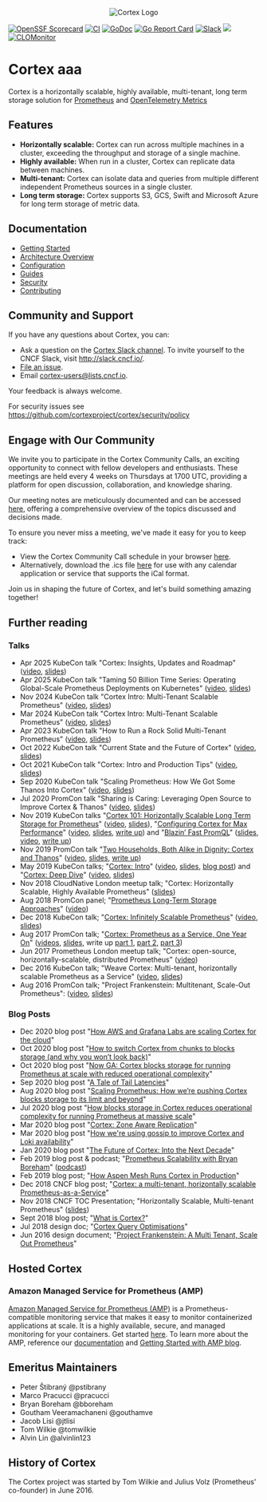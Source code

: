 <p align="center"><img src="images/logo.png" alt="Cortex Logo"></p>

[![OpenSSF Scorecard](https://api.securityscorecards.dev/projects/github.com/cortexproject/cortex/badge)](https://scorecard.dev/viewer/?uri=github.com/cortexproject/cortex)
[![CI](https://github.com/cortexproject/cortex/workflows/ci/badge.svg)](https://github.com/cortexproject/cortex/actions)
[![GoDoc](https://godoc.org/github.com/cortexproject/cortex?status.svg)](https://godoc.org/github.com/cortexproject/cortex)
<a href="https://goreportcard.com/report/github.com/cortexproject/cortex"><img src="https://goreportcard.com/badge/github.com/cortexproject/cortex" alt="Go Report Card" /></a>
<a href="https://cloud-native.slack.com/messages/cortex/"><img src="https://img.shields.io/badge/join%20slack-%23cortex-brightgreen.svg" alt="Slack" /></a>
<a href="https://bestpractices.coreinfrastructure.org/projects/6681"><img src="https://bestpractices.coreinfrastructure.org/projects/6681/badge"></a>
[![CLOMonitor](https://img.shields.io/endpoint?url=https://clomonitor.io/api/projects/cncf/cortex/badge)](https://clomonitor.io/projects/cncf/cortex)


# Cortex aaa

Cortex is a horizontally scalable, highly available, multi-tenant, long term storage solution for [Prometheus](https://prometheus.io) and [OpenTelemetry Metrics](https://opentelemetry.io/docs/specs/otel/metrics/)

## Features

- **Horizontally scalable:** Cortex can run across multiple machines in a cluster, exceeding the throughput and storage of a single machine.
- **Highly available:** When run in a cluster, Cortex can replicate data between machines.
- **Multi-tenant:** Cortex can isolate data and queries from multiple different independent Prometheus sources in a single cluster.
- **Long term storage:** Cortex supports S3, GCS, Swift and Microsoft Azure for long term storage of metric data.

## Documentation

- [Getting Started](https://cortexmetrics.io/docs/getting-started/)
- [Architecture Overview](https://cortexmetrics.io/docs/architecture/)
- [Configuration](https://cortexmetrics.io/docs/configuration/)
- [Guides](https://cortexmetrics.io/docs/guides/)
- [Security](https://cortexmetrics.io/docs/guides/security/)
- [Contributing](https://cortexmetrics.io/docs/contributing/)

## Community and Support

If you have any questions about Cortex, you can:

- Ask a question on the [Cortex Slack channel](https://cloud-native.slack.com/messages/cortex/). To invite yourself to
  the CNCF Slack, visit http://slack.cncf.io/.
- [File an issue](https://github.com/cortexproject/cortex/issues/new).
- Email [cortex-users@lists.cncf.io](mailto:cortex-users@lists.cncf.io).

Your feedback is always welcome.

For security issues see https://github.com/cortexproject/cortex/security/policy

## Engage with Our Community

We invite you to participate in the Cortex Community Calls, an exciting opportunity to connect with fellow
developers and enthusiasts. These meetings are held every 4 weeks on Thursdays at 1700 UTC,
providing a platform for open discussion, collaboration, and knowledge sharing.

Our meeting notes are meticulously documented and can be
accessed [here](https://docs.google.com/document/d/1shtXSAqp3t7fiC-9uZcKkq3mgwsItAJlH6YW6x1joZo/edit), offering a
comprehensive overview of the topics discussed and decisions made.

To ensure you never miss a meeting, we've made it easy for you to keep track:

- View the Cortex Community Call schedule in your
  browser [here](https://zoom-lfx.platform.linuxfoundation.org/meetings/cortex?view=month).
- Alternatively, download the .ics
  file [here](https://webcal.prod.itx.linuxfoundation.org/lfx/a092M00001IfTjPQAV) for
  use with any calendar application or service that supports the iCal format.

Join us in shaping the future of Cortex, and let's build something amazing together!

## Further reading

### Talks

- Apr 2025 KubeCon talk "Cortex: Insights, Updates and Roadmap" ([video](https://youtu.be/3aUg2qxfoZU), [slides](https://static.sched.com/hosted_files/kccnceu2025/6c/Cortex%20Talk%20KubeCon%20EU%202025.pdf))
- Apr 2025 KubeCon talk "Taming 50 Billion Time Series: Operating Global-Scale Prometheus Deployments on Kubernetes" ([video](https://youtu.be/OqLpKJwKZlk), [slides](https://static.sched.com/hosted_files/kccnceu2025/b2/kubecon%20-%2050b%20-%20final.pdf))
- Nov 2024 KubeCon talk "Cortex Intro: Multi-Tenant Scalable Prometheus" ([video](https://youtu.be/OGAEWCoM6Tw), [slides](https://static.sched.com/hosted_files/kccncna2024/0f/Cortex%20Talk%20KubeCon%20US%202024.pdf))
- Mar 2024 KubeCon talk "Cortex Intro: Multi-Tenant Scalable Prometheus" ([video](https://youtu.be/by538PPSPQ0), [slides](https://static.sched.com/hosted_files/kccnceu2024/a1/Cortex%20Talk%20KubeConEU24.pptx.pdf))
- Apr 2023 KubeCon talk "How to Run a Rock Solid Multi-Tenant Prometheus" ([video](https://youtu.be/Pl5hEoRPLJU), [slides](https://static.sched.com/hosted_files/kccnceu2023/49/Kubecon2023.pptx.pdf))
- Oct 2022 KubeCon talk "Current State and the Future of Cortex" ([video](https://youtu.be/u1SfBAGWHgQ), [slides](https://static.sched.com/hosted_files/kccncna2022/93/KubeCon%20%2B%20CloudNativeCon%20NA%202022%20PowerPoint%20-%20Cortex.pdf))
- Oct 2021 KubeCon talk "Cortex: Intro and Production Tips" ([video](https://youtu.be/zNE_kGcUGuI), [slides](https://static.sched.com/hosted_files/kccncna2021/8e/KubeCon%202021%20NA%20Cortex%20Maintainer.pdf))
- Sep 2020 KubeCon talk "Scaling Prometheus: How We Got Some Thanos Into Cortex" ([video](https://www.youtube.com/watch?v=Z5OJzRogAS4), [slides](https://static.sched.com/hosted_files/kccnceu20/ec/2020-08%20-%20KubeCon%20EU%20-%20Cortex%20blocks%20storage.pdf))
- Jul 2020 PromCon talk "Sharing is Caring: Leveraging Open Source to Improve Cortex & Thanos" ([video](https://www.youtube.com/watch?v=2oTLouUvsac), [slides](https://docs.google.com/presentation/d/1OuKYD7-k9Grb7unppYycdmVGWN0Bo0UwdJRySOoPdpg/edit))
- Nov 2019 KubeCon talks "[Cortex 101: Horizontally Scalable Long Term Storage for Prometheus][kubecon-cortex-101]" ([video][kubecon-cortex-101-video], [slides][kubecon-cortex-101-slides]), "[Configuring Cortex for Max
  Performance][kubecon-cortex-201]" ([video][kubecon-cortex-201-video], [slides][kubecon-cortex-201-slides], [write up][kubecon-cortex-201-writeup]) and "[Blazin’ Fast PromQL][kubecon-blazin]" ([slides][kubecon-blazin-slides], [video][kubecon-blazin-video], [write up][kubecon-blazin-writeup])
- Nov 2019 PromCon talk "[Two Households, Both Alike in Dignity: Cortex and Thanos][promcon-two-households]" ([video][promcon-two-households-video], [slides][promcon-two-households-slides], [write up][promcon-two-households-writeup])
- May 2019 KubeCon talks; "[Cortex: Intro][kubecon-cortex-intro]" ([video][kubecon-cortex-intro-video], [slides][kubecon-cortex-intro-slides], [blog post][kubecon-cortex-intro-blog]) and "[Cortex: Deep Dive][kubecon-cortex-deepdive]" ([video][kubecon-cortex-deepdive-video], [slides][kubecon-cortex-deepdive-slides])
- Nov 2018 CloudNative London meetup talk; "Cortex: Horizontally Scalable, Highly Available Prometheus" ([slides][cloudnative-london-2018-slides])
- Aug 2018 PromCon panel; "[Prometheus Long-Term Storage Approaches][promcon-2018-panel]" ([video][promcon-2018-video])
- Dec 2018 KubeCon talk; "[Cortex: Infinitely Scalable Prometheus][kubecon-2018-talk]" ([video][kubecon-2018-video], [slides][kubecon-2018-slides])
- Aug 2017 PromCon talk; "[Cortex: Prometheus as a Service, One Year On][promcon-2017-talk]" ([videos][promcon-2017-video], [slides][promcon-2017-slides], write up [part 1][promcon-2017-writeup-1], [part 2][promcon-2017-writeup-2], [part 3][promcon-2017-writeup-3])
- Jun 2017 Prometheus London meetup talk; "Cortex: open-source, horizontally-scalable, distributed Prometheus" ([video][prometheus-london-2017-video])
- Dec 2016 KubeCon talk; "Weave Cortex: Multi-tenant, horizontally scalable Prometheus as a Service" ([video][kubecon-2016-video], [slides][kubecon-2016-slides])
- Aug 2016 PromCon talk; "Project Frankenstein: Multitenant, Scale-Out Prometheus": ([video][promcon-2016-video], [slides][promcon-2016-slides])

### Blog Posts

- Dec 2020 blog post "[How AWS and Grafana Labs are scaling Cortex for the cloud](https://aws.amazon.com/blogs/opensource/how-aws-and-grafana-labs-are-scaling-cortex-for-the-cloud/)"
- Oct 2020 blog post "[How to switch Cortex from chunks to blocks storage (and why you won’t look back)](https://grafana.com/blog/2020/10/19/how-to-switch-cortex-from-chunks-to-blocks-storage-and-why-you-wont-look-back/)"
- Oct 2020 blog post "[Now GA: Cortex blocks storage for running Prometheus at scale with reduced operational complexity](https://grafana.com/blog/2020/10/06/now-ga-cortex-blocks-storage-for-running-prometheus-at-scale-with-reduced-operational-complexity/)"
- Sep 2020 blog post "[A Tale of Tail Latencies](https://www.weave.works/blog/a-tale-of-tail-latencies)"
- Aug 2020 blog post "[Scaling Prometheus: How we’re pushing Cortex blocks storage to its limit and beyond](https://grafana.com/blog/2020/08/12/scaling-prometheus-how-were-pushing-cortex-blocks-storage-to-its-limit-and-beyond/)"
- Jul 2020 blog post "[How blocks storage in Cortex reduces operational complexity for running Prometheus at massive scale](https://grafana.com/blog/2020/07/29/how-blocks-storage-in-cortex-reduces-operational-complexity-for-running-prometheus-at-massive-scale/)"
- Mar 2020 blog post "[Cortex: Zone Aware Replication](https://kenhaines.net/cortex-zone-aware-replication/)"
- Mar 2020 blog post "[How we're using gossip to improve Cortex and Loki availability](https://grafana.com/blog/2020/03/25/how-were-using-gossip-to-improve-cortex-and-loki-availability/)"
- Jan 2020 blog post "[The Future of Cortex: Into the Next Decade](https://grafana.com/blog/2020/01/21/the-future-of-cortex-into-the-next-decade/)"
- Feb 2019 blog post & podcast; "[Prometheus Scalability with Bryan Boreham][prometheus-scalability]" ([podcast][prometheus-scalability-podcast])
- Feb 2019 blog post; "[How Aspen Mesh Runs Cortex in Production][aspen-mesh-2019]"
- Dec 2018 CNCF blog post; "[Cortex: a multi-tenant, horizontally scalable Prometheus-as-a-Service][cncf-2018-blog]"
- Nov 2018 CNCF TOC Presentation; "Horizontally Scalable, Multi-tenant Prometheus" ([slides][cncf-toc-presentation])
- Sept 2018 blog post; "[What is Cortex?][what-is-cortex]"
- Jul 2018 design doc; "[Cortex Query Optimisations][cortex-query-optimisation-2018]"
- Jun 2016 design document; "[Project Frankenstein: A Multi Tenant, Scale Out Prometheus](http://goo.gl/prdUYV)"

[kubecon-cortex-101]: https://kccncna19.sched.com/event/UaiH/cortex-101-horizontally-scalable-long-term-storage-for-prometheus-chris-marchbanks-splunk
[kubecon-cortex-101-video]: https://www.youtube.com/watch?v=f8GmbH0U_kI
[kubecon-cortex-101-slides]: https://static.sched.com/hosted_files/kccncna19/92/cortex_101.pdf
[kubecon-cortex-201]: https://kccncna19.sched.com/event/UagC/performance-tuning-and-day-2-operations-goutham-veeramachaneni-grafana-labs
[kubecon-cortex-201-slides]: https://static.sched.com/hosted_files/kccncna19/87/Taming%20Cortex_%20Configuring%20for%20maximum%20performance%281%29.pdf
[kubecon-cortex-201-video]: https://www.youtube.com/watch?v=VuE5aDHDexU
[kubecon-cortex-201-writeup]: https://grafana.com/blog/2019/12/02/kubecon-recap-configuring-cortex-for-maximum-performance-at-scale/
[kubecon-blazin]: https://kccncna19.sched.com/event/UaWT/blazin-fast-promql-tom-wilkie-grafana-labs
[kubecon-blazin-slides]: https://static.sched.com/hosted_files/kccncna19/0b/2019-11%20Blazin%27%20Fast%20PromQL.pdf
[kubecon-blazin-video]: https://www.youtube.com/watch?v=yYgdZyeBOck
[kubecon-blazin-writeup]: https://grafana.com/blog/2019/09/19/how-to-get-blazin-fast-promql/
[promcon-two-households]: https://promcon.io/2019-munich/talks/two-households-both-alike-in-dignity-cortex-and-thanos/
[promcon-two-households-video]: https://www.youtube.com/watch?v=KmJnmd3K3Ws&feature=youtu.be
[promcon-two-households-slides]: https://promcon.io/2019-munich/slides/two-households-both-alike-in-dignity-cortex-and-thanos.pdf
[promcon-two-households-writeup]: https://grafana.com/blog/2019/11/21/promcon-recap-two-households-both-alike-in-dignity-cortex-and-thanos/
[kubecon-cortex-intro]: https://kccnceu19.sched.com/event/MPhX/intro-cortex-tom-wilkie-grafana-labs-bryan-boreham-weaveworks
[kubecon-cortex-intro-video]: https://www.youtube.com/watch?v=_7Wnta-3-W0
[kubecon-cortex-intro-slides]: https://static.sched.com/hosted_files/kccnceu19/af/Cortex%20Intro%20KubeCon%20EU%202019.pdf
[kubecon-cortex-intro-blog]: https://grafana.com/blog/2019/05/21/grafana-labs-at-kubecon-the-latest-on-cortex/
[kubecon-cortex-deepdive]: https://kccnceu19.sched.com/event/MPjK/deep-dive-cortex-tom-wilkie-grafana-labs-bryan-boreham-weaveworks
[kubecon-cortex-deepdive-video]: https://www.youtube.com/watch?v=mYyFT4ChHio
[kubecon-cortex-deepdive-slides]: https://static.sched.com/hosted_files/kccnceu19/52/Cortex%20Deep%20Dive%20KubeCon%20EU%202019.pdf
[prometheus-scalability]: https://www.weave.works/blog/prometheus-scalability-with-bryan-boreham
[prometheus-scalability-podcast]: https://softwareengineeringdaily.com/2019/01/21/prometheus-scalability-with-bryan-boreham/
[aspen-mesh-2019]: https://www.weave.works/blog/how-aspen-mesh-runs-cortex-in-production
[kubecon-2018-talk]: https://kccna18.sched.com/event/GrXL/cortex-infinitely-scalable-prometheus-bryan-boreham-weaveworks
[kubecon-2018-video]: https://www.youtube.com/watch?v=iyN40FsRQEo
[kubecon-2018-slides]: https://static.sched.com/hosted_files/kccna18/9b/Cortex%20CloudNativeCon%202018.pdf
[cloudnative-london-2018-slides]: https://www.slideshare.net/grafana/cortex-horizontally-scalable-highly-available-prometheus
[cncf-2018-blog]: https://www.cncf.io/blog/2018/12/18/cortex-a-multi-tenant-horizontally-scalable-prometheus-as-a-service/
[cncf-toc-presentation]: https://docs.google.com/presentation/d/190oIFgujktVYxWZLhLYN4q8p9dtQYoe4sxHgn4deBSI/edit#slide=id.g3b8e2d6f7e_0_6
[what-is-cortex]: https://medium.com/weaveworks/what-is-cortex-2c30bcbd247d
[promcon-2018-panel]: https://promcon.io/2018-munich/talks/panel-discussion-prometheus-long-term-storage-approaches/
[promcon-2018-video]: https://www.youtube.com/watch?v=3pTG_N8yGSU
[prometheus-london-2017-video]: https://www.youtube.com/watch?v=Xi4jq2IUbLs
[promcon-2017-talk]: https://promcon.io/2017-munich/talks/cortex-prometheus-as-a-service-one-year-on/
[promcon-2017-video]: https://www.youtube.com/watch?v=_8DmPW4iQBQ
[promcon-2017-slides]: https://promcon.io/2017-munich/slides/cortex-prometheus-as-a-service-one-year-on.pdf
[promcon-2017-writeup-1]: https://kausal.co/blog/cortex-prometheus-aas-promcon-1/
[promcon-2017-writeup-2]: https://kausal.co/blog/cortex-prometheus-aas-promcon-2/
[promcon-2017-writeup-3]: https://kausal.co/blog/cortex-prometheus-aas-promcon-3/
[cortex-query-optimisation-2018]: https://docs.google.com/document/d/1lsvSkv0tiAMPQv-V8vI2LZ8f4i9JuTRsuPI_i-XcAqY
[kubecon-2016-video]: https://www.youtube.com/watch?v=9Uctgnazfwk
[kubecon-2016-slides]: http://www.slideshare.net/weaveworks/weave-cortex-multitenant-horizontally-scalable-prometheus-as-a-service
[promcon-2016-video]: https://youtu.be/3Tb4Wc0kfCM
[promcon-2016-slides]: http://www.slideshare.net/weaveworks/project-frankenstein-a-multitenant-horizontally-scalable-prometheus-as-a-service

## Hosted Cortex

### Amazon Managed Service for Prometheus (AMP)

[Amazon Managed Service for Prometheus (AMP)](https://aws.amazon.com/prometheus/) is a Prometheus-compatible monitoring service that makes it easy to monitor containerized applications at scale. It is a highly available, secure, and managed monitoring for your containers. Get started [here](https://console.aws.amazon.com/prometheus/home). To learn more about the AMP, reference our [documentation](https://docs.aws.amazon.com/prometheus/latest/userguide/what-is-Amazon-Managed-Service-Prometheus.html) and [Getting Started with AMP blog](https://aws.amazon.com/blogs/mt/getting-started-amazon-managed-service-for-prometheus/).

## Emeritus Maintainers

* Peter Štibraný @pstibrany
* Marco Pracucci @pracucci
* Bryan Boreham @bboreham
* Goutham Veeramachaneni @gouthamve
* Jacob Lisi @jtlisi
* Tom Wilkie @tomwilkie
* Alvin Lin @alvinlin123

## History of Cortex

The Cortex project was started by Tom Wilkie and Julius Volz (Prometheus' co-founder) in June 2016.
